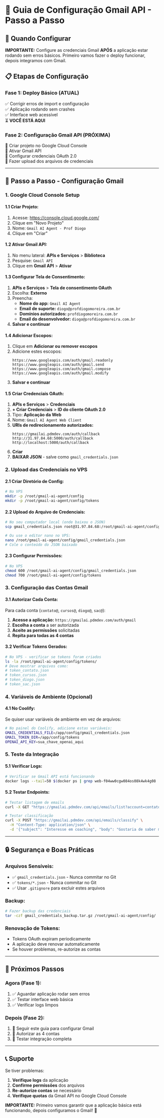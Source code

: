 # 📧 Guia de Configuração Gmail API - Passo a Passo

## 🎯 Quando Configurar
**IMPORTANTE:** Configure as credenciais Gmail **APÓS** a aplicação estar rodando sem erros básicos. Primeiro vamos fazer o deploy funcionar, depois integramos com Gmail.

## 📋 Etapas de Configuração

### **Fase 1: Deploy Básico (ATUAL)**
✅ Corrigir erros de import e configuração  
✅ Aplicação rodando sem crashes  
✅ Interface web acessível  
⏳ **VOCÊ ESTÁ AQUI**

### **Fase 2: Configuração Gmail API (PRÓXIMA)**
🔄 Criar projeto no Google Cloud Console  
🔄 Ativar Gmail API  
🔄 Configurar credenciais OAuth 2.0  
🔄 Fazer upload dos arquivos de credenciais  

---

## 🚀 Passo a Passo - Configuração Gmail

### **1. Google Cloud Console Setup**

#### **1.1 Criar Projeto:**
1. Acesse: https://console.cloud.google.com/
2. Clique em "Novo Projeto"
3. Nome: `Gmail AI Agent - Prof Diogo`
4. Clique em "Criar"

#### **1.2 Ativar Gmail API:**
1. No menu lateral: **APIs e Serviços** > **Biblioteca**
2. Pesquise: `Gmail API`
3. Clique em **Gmail API** > **Ativar**

#### **1.3 Configurar Tela de Consentimento:**
1. **APIs e Serviços** > **Tela de consentimento OAuth**
2. Escolha: **Externo**
3. Preencha:
   - **Nome do app:** `Gmail AI Agent`
   - **Email de suporte:** `diogo@profdiogomoreira.com.br`
   - **Domínios autorizados:** `profdiogomoreira.com.br`
   - **Email do desenvolvedor:** `diogo@profdiogomoreira.com.br`
4. **Salvar e continuar**

#### **1.4 Adicionar Escopos:**
1. Clique em **Adicionar ou remover escopos**
2. Adicione estes escopos:
   ```
   https://www.googleapis.com/auth/gmail.readonly
   https://www.googleapis.com/auth/gmail.send
   https://www.googleapis.com/auth/gmail.compose
   https://www.googleapis.com/auth/gmail.modify
   ```
3. **Salvar e continuar**

#### **1.5 Criar Credenciais OAuth:**
1. **APIs e Serviços** > **Credenciais**
2. **+ Criar Credenciais** > **ID do cliente OAuth 2.0**
3. Tipo: **Aplicação da Web**
4. Nome: `Gmail AI Agent Web Client`
5. **URIs de redirecionamento autorizados:**
   ```
   https://gmailai.pdmdev.com/auth/callback
   http://31.97.84.68:5000/auth/callback
   http://localhost:5000/auth/callback
   ```
6. **Criar**
7. **BAIXAR JSON** - salve como `gmail_credentials.json`

### **2. Upload das Credenciais no VPS**

#### **2.1 Criar Diretório de Config:**
```bash
# No VPS
mkdir -p /root/gmail-ai-agent/config
mkdir -p /root/gmail-ai-agent/config/tokens
```

#### **2.2 Upload do Arquivo de Credenciais:**
```bash
# No seu computador local (onde baixou o JSON)
scp gmail_credentials.json root@31.97.84.68:/root/gmail-ai-agent/config/

# Ou use o editor nano no VPS:
nano /root/gmail-ai-agent/config/gmail_credentials.json
# Cole o conteúdo do JSON baixado
```

#### **2.3 Configurar Permissões:**
```bash
# No VPS
chmod 600 /root/gmail-ai-agent/config/gmail_credentials.json
chmod 700 /root/gmail-ai-agent/config/tokens
```

### **3. Configuração das Contas Gmail**

#### **3.1 Autorizar Cada Conta:**
Para cada conta (`contato@`, `cursos@`, `diogo@`, `sac@`):

1. **Acesse a aplicação:** `https://gmailai.pdmdev.com/auth/gmail`
2. **Escolha a conta** a ser autorizada
3. **Aceite as permissões** solicitadas
4. **Repita para todas as 4 contas**

#### **3.2 Verificar Tokens Gerados:**
```bash
# No VPS - verificar se tokens foram criados
ls -la /root/gmail-ai-agent/config/tokens/
# Deve mostrar arquivos como:
# token_contato.json
# token_cursos.json
# token_diogo.json
# token_sac.json
```

### **4. Variáveis de Ambiente (Opcional)**

#### **4.1 No Coolify:**
Se quiser usar variáveis de ambiente em vez de arquivos:

```bash
# No painel do Coolify, adicione estas variáveis:
GMAIL_CREDENTIALS_FILE=/app/config/gmail_credentials.json
GMAIL_TOKEN_DIR=/app/config/tokens
OPENAI_API_KEY=sua_chave_openai_aqui
```

### **5. Teste da Integração**

#### **5.1 Verificar Logs:**
```bash
# Verificar se Gmail API está funcionando
docker logs --tail=50 $(docker ps | grep web-f04ww0cgw084os08k4wk4g08 | awk '{print $1}')
```

#### **5.2 Testar Endpoints:**
```bash
# Testar listagem de emails
curl -X GET "https://gmailai.pdmdev.com/api/emails/list?account=contato"

# Testar classificação
curl -X POST "https://gmailai.pdmdev.com/api/emails/classify" \
  -H "Content-Type: application/json" \
  -d '{"subject": "Interesse em coaching", "body": "Gostaria de saber mais sobre o coaching"}'
```

---

## 🔒 Segurança e Boas Práticas

### **Arquivos Sensíveis:**
- ✅ `gmail_credentials.json` - Nunca commitar no Git
- ✅ `tokens/*.json` - Nunca commitar no Git
- ✅ Usar `.gitignore` para excluir estes arquivos

### **Backup:**
```bash
# Fazer backup das credenciais
tar -czf gmail_credentials_backup.tar.gz /root/gmail-ai-agent/config/
```

### **Renovação de Tokens:**
- Tokens OAuth expiram periodicamente
- A aplicação deve renovar automaticamente
- Se houver problemas, re-autorize as contas

---

## 🎯 Próximos Passos

### **Agora (Fase 1):**
1. ✅ Aguardar aplicação rodar sem erros
2. ✅ Testar interface web básica
3. ✅ Verificar logs limpos

### **Depois (Fase 2):**
1. 🔄 Seguir este guia para configurar Gmail
2. 🔄 Autorizar as 4 contas
3. 🔄 Testar integração completa

---

## 📞 Suporte

Se tiver problemas:
1. **Verifique logs** da aplicação
2. **Confirme permissões** dos arquivos
3. **Re-autorize contas** se necessário
4. **Verifique quotas** da Gmail API no Google Cloud Console

**IMPORTANTE:** Primeiro vamos garantir que a aplicação básica está funcionando, depois configuramos o Gmail! 🚀

